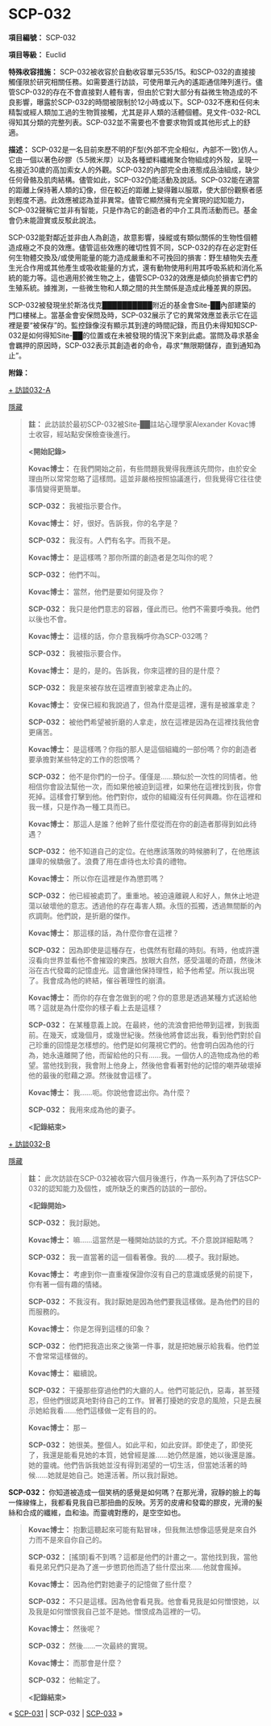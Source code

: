 # SCP-032
                        


**項目編號：** SCP-032

**項目等級：** Euclid

**特殊收容措施：** SCP-032被收容於自動收容單元535/15。和SCP-032的直接接觸僅限於研究相關任務。如需要進行訪談，可使用單元內的遙距通信陣列進行。儘管SCP-032的存在不會直接對人體有害，但由於它對大部分有益微生物造成的不良影響，曝露於SCP-032的時間被限制於12小時或以下。SCP-032不應和任何未精製或經人類加工過的生物質接觸，尤其是非人類的活體個體。見文件-032-RCL得知其分類的完整列表。SCP-032並不需要也不會要求物質或其他形式上的舒適。

**描述：** SCP-032是一名目前來歷不明的F型(外部不完全相似，內部不一致)仿人。它由一個以著色矽膠（5.5微米厚）以及各種塑料纖維聚合物組成的外殼，呈現一名接近30歲的高加索女人的外觀。SCP-032的內部完全由液態成品油組成，缺少任何骨骼及肌肉結構。儘管如此，SCP-032仍能活動及說話。SCP-032能在適當的距離上保持著人類的幻像，但在較近的距離上變得難以服眾，使大部份觀察者感到輕度不適。此效應被認為並非異常。儘管它顯然擁有完全實現的認知能力，SCP-032聲稱它並非有智能，只是作為它的創造者的中介工具而活動而已。基金會仍未能證實或反駁此說法。

SCP-032能對鄰近並非由人為創造，故意影響，操縱或有類似關係的生物性個體造成極之不良的效應。儘管這些效應的確切性質不同，SCP-032的存在必定對任何生物體交換及/或使用能量的能力造成嚴重和不可挽回的損害：野生植物失去產生光合作用或其他產生或吸收能量的方式，還有動物使用利用其呼吸系統和消化系統的能力等。這也適用於微生物之上，儘管SCP-032的效應是傾向於損害它們的生殖系統。據推測，一些微生物和人類之間的共生關係是造成此種差異的原因。

SCP-032被發現坐於斯洛伐克██████████附近的基金會Site-██內部建築的門口樓梯上。當基金會安保問及時，SCP-032展示了它的異常效應並表示它在這裡是要“被保存”的。監控錄像沒有顯示其到達的時間記錄，而且仍未得知知SCP-032是如何得知Site-██的位置或在未被發現的情況下來到此處。當問及尋求基金會羈押的原因時，SCP-032表示其創造者的命令，尋求“無限期儲存，直到通知為止”。

**附錄：** 

<a shape='rect' class='collapsible-block-link' href='javascript:;'>+&#160;&#35370;&#35527;032-A</a>

<a shape='rect' class='collapsible-block-link' href='javascript:;'>&#38577;&#34255;</a>


> **註：** 此訪談於最初SCP-032被Site-██註站心理學家Alexander Kovac博士收容，經站點安保檢查後進行。
> 
> **<開始記錄>** 
> 
> **Kovac博士：** 在我們開始之前，有些問題我覺得我應該先問你，由於安全理由所以常常忽略了這樣問。這並非嚴格按照協議進行，但我覺得它往往使事情變得更簡單。
> 
> **SCP-032：** 我被指示要合作。
> 
> **Kovac博士：** 好，很好。告訴我，你的名字是？
> 
> **SCP-032：** 我沒有。人們有名字。而我不是。
> 
> **Kovac博士：** 是這樣嗎？那你所謂的創造者是怎叫你的呢？
> 
> **SCP-032：** 他們不叫。
> 
> **Kovac博士：** 當然，他們是要如何提及你？
> 
> **SCP-032：** 我只是他們意志的容器，僅此而已。他們不需要呼喚我。他們以後也不會。
> 
> **Kovac博士：** 這樣的話，你介意我稱呼你為SCP-032嗎？
> 
> **SCP-032：** 我被指示要合作。
> 
> **Kovac博士：** 是的，是的。告訴我，你來這裡的目的是什麼？
> 
> **SCP-032：** 我是來被存放在這裡直到被拿走為止的。
> 
> **Kovac博士：** 安保已經和我說過了，但為什麼是這裡，還有是被誰拿走？
> 
> **SCP-032：** 被他們希望被折磨的人拿走，放在這裡是因為在這裡找我他會更痛苦。
> 
> **Kovac博士：** 是這樣嗎？你指的那人是這個組織的一部份嗎？你的創造者要承擔對某些特定的工作的怨恨嗎？
> 
> **SCP-032：** 他不是你們的一份子。僅僅是……類似於一次性的同情者。他相信你會設法幫他一次，而如果他被迫到這裡，如果他在這裡找到我，你會死掉。這樣會打擊到他。他們對你，或你的組織沒有任何興趣。你在這裡和我一樣，只是作為一種工具而已。
> 
> **Kovac博士：** 那這人是誰？他幹了些什麼從而在你的創造者那得到如此待遇？
> 
> **SCP-032：** 他不知道自己的定位。在他應該落敗的時候勝利了，在他應該謙卑的候驕傲了。浪費了用在虐待也太珍貴的禮物。
> 
> **Kovac博士：** 所以你在這裡是作為懲罰嗎？
> 
> **SCP-032：** 他已經被處罰了。重重地。被迫遠離親人和好人，無休止地遊蕩以破壞他的意志。透過他的存在毒害人類。永恆的孤獨，透過無間斷的內疚調劑。他們說，是折磨的傑作。
> 
> **Kovac博士：** 那這樣的話，為什麼你會在這裡？
> 
> **SCP-032：** 因為即使是這種存在，也偶然有慰藉的時刻。有時，他或許還沒看向世界並看他不會摧毀的東西。放眼大自然，感受溫暖的奇蹟，然後沐浴在古代發霉的記憶虛光。這會讓他保持理性，給予他希望。所以我出現了。我會成為他的終結，催谷著理性的崩潰。
> 
> **Kovac博士：** 而你的存在會怎做到的呢？你的意思是透過某種方式送給他嗎？這就是為什麼你的樣子看上去是這樣？
> 
> **SCP-032：** 在某種意義上說。在最終，他的流浪會把他帶到這裡，到我面前。在幾天，或幾個月，或幾世紀後。然後他將會認出我，看到他們對於自己珍重的回憶是怎樣想的。他們是如何蔑視它們的。他會明白因為他的行為，她永遠離開了他，而留給他的只有……我。一個仿人的造物成為他的希望。當他找到我，我會附上他身上，然後他會看著對他的記憶的嘲弄破壞掉他的最後的慰藉之源。然後就會這樣了。
> 
> **Kovac博士：** 我……呃。你說他會認出你。為什麼？
> 
> **SCP-032：** 我用來成為他的妻子。
> 
> **<記錄結束>** 
> 





<a shape='rect' class='collapsible-block-link' href='javascript:;'>+&#160;&#35370;&#35527;032-B</a>

<a shape='rect' class='collapsible-block-link' href='javascript:;'>&#38577;&#34255;</a>


> **註：** 此次訪談在SCP-032被收容六個月後進行，作為一系列為了評估SCP-032的認知能力及個性，或所缺乏的東西的訪談的一部份。
> 
> **<記錄開始>** 
> 
> **SCP-032：** 我討厭她。
> 
> **Kovac博士：** 嘛……這當然是一種開始訪談的方式。不介意說詳細點嗎？
> 
> **SCP-032：** 我一直當著的這一個看著像。我的……模子。我討厭她。
> 
> **Kovac博士：** 考慮到你一直重複保證你沒有自己的意識或感覺的前提下，你有著一個有趣的情緒。
> 
> **SCP-032：** 不我沒有。我討厭她是因為他們要我這樣做。是為他們的目的而服務的。
> 
> **Kovac博士：** 你是怎得到這樣的印象？
> 
> **SCP-032：** 他們把我造出來之後第一件事，就是把她展示給我看。他們並不會常常這樣做的。
> 
> **Kovac博士：** 繼續說。
> 
> **SCP-032：** 干擾那些穿過他們的大廳的人。他們可能記仇，惡毒，甚至殘忍，但他們很認真地對待自己的工作。冒著打擾她的安息的風險，只是去展示她給我看……他們這樣做一定有目的的。
> 
> **Kovac博士：** 那－
> 
> **SCP-032：** 她很美。整個人。如此平和，如此安詳。即使走了，即使死了，我還是能看見她的本質，她曾經是誰……她仍然是誰，她以後還是誰。她的靈魂。他們告訴我她並沒有得到渴望的一切生活，但當她活著的時候……她就是她自己。她還活著。所以我討厭她。

**SCP-032：** 你知道被造成一個笑柄的感覺是如何嗎？在那光滑，寂靜的臉上的每一條線條上，我都看見我自已那扭曲的反映。芳芳的皮膚和發霉的膠皮，光滑的髮絲和合成的纖維，血和油。而靈魂對應的，是空空如也。
> 
> **Kovac博士：** 抱歉這聽起來可能有點冒味，但我無法想像這感覺是來自外力而不是來自你自己的。
> 
> **SCP-032：** [搖頭]看不到嗎？這都是他們的計畫之一。當他找到我，當他看見弟兄們只是為了進一步懲罰他而造了些什麼出來……他就會瘋掉。
> 
> **Kovac博士：** 因為他們對她妻子的記憶做了些什麼？
> 
> **SCP-032：** 不只是這樣。因為他會看見我。他會看見我是如何憎恨她，以及我是如何憎恨我自己並不是她。憎恨成為這裡的一切。
> 
> **Kovac博士：** 然後呢？
> 
> **SCP-032：** 然後……一次最終的實現。
> 
> **Kovac博士：** 而那會是什麼？
> 
> **SCP-032：** 他輸定了。
> 
> **<記錄結束>** 
> 






« [SCP-031](/scp-031) | SCP-032 | [SCP-033](/scp-033) »





                    